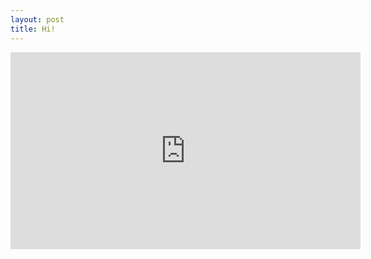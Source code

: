 ```yaml
---
layout: post
title: Hi!
---
```


<iframe width="560" height="315" src="https://www.youtube.com/watch?v=IHNzOHi8sJs" frameborder="0" allow="accelerometer; autoplay; clipboard-write; encrypted-media; gyroscope; picture-in-picture" allowfullscreen></iframe>
